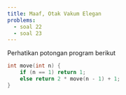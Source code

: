 ```yaml
---
title: Maaf, Otak Vakum Elegan
problems:
  - soal 22
  - soal 23
---
```


Perhatikan potongan program berikut

```cpp
int move(int n) {
	if (n == 1) return 1;
	else return 2 * move(n - 1) + 1;
}
```
